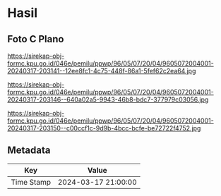 # Hasil

## Foto C Plano

https://sirekap-obj-formc.kpu.go.id/046e/pemilu/ppwp/96/05/07/20/04/9605072004001-20240317-203141--12ee8fc1-4c75-448f-86a1-5fef62c2ea64.jpg

https://sirekap-obj-formc.kpu.go.id/046e/pemilu/ppwp/96/05/07/20/04/9605072004001-20240317-203146--640a02a5-9943-46b8-bdc7-377979c03056.jpg

https://sirekap-obj-formc.kpu.go.id/046e/pemilu/ppwp/96/05/07/20/04/9605072004001-20240317-203150--c00ccf1c-9d9b-4bcc-bcfe-be72722f4752.jpg


## Metadata

| Key        | Value               |
| ---------- | ------------------- |
| Time Stamp | 2024-03-17 21:00:00 |



